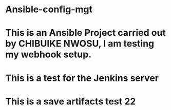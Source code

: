 # Ansible-config-mgt

# This is an Ansible Project carried out by CHIBUIKE NWOSU, I am testing my webhook setup.

# This is a test for the Jenkins server

# This is a save artifacts test 22




